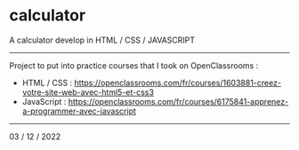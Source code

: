 # calculator

A calculator develop in HTML / CSS / JAVASCRIPT

-----------------------------------------------

Project to put into practice courses that I took on OpenClassrooms : 
- HTML / CSS : https://openclassrooms.com/fr/courses/1603881-creez-votre-site-web-avec-html5-et-css3
- JavaScript : https://openclassrooms.com/fr/courses/6175841-apprenez-a-programmer-avec-javascript

----------------------------------------------------------------------------------------------------

03 / 12 / 2022
